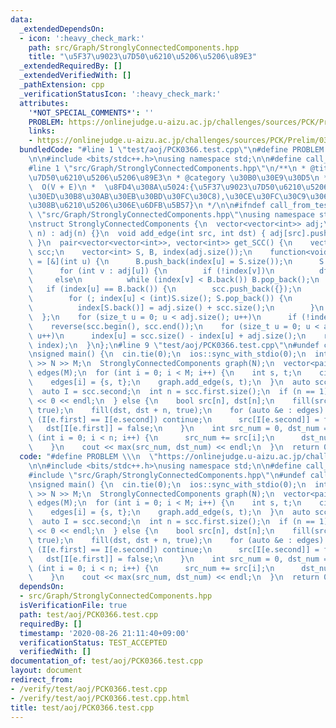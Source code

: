 ```yaml
---
data:
  _extendedDependsOn:
  - icon: ':heavy_check_mark:'
    path: src/Graph/StronglyConnectedComponents.hpp
    title: "\u5F37\u9023\u7D50\u6210\u5206\u5206\u89E3"
  _extendedRequiredBy: []
  _extendedVerifiedWith: []
  _pathExtension: cpp
  _verificationStatusIcon: ':heavy_check_mark:'
  attributes:
    '*NOT_SPECIAL_COMMENTS*': ''
    PROBLEM: https://onlinejudge.u-aizu.ac.jp/challenges/sources/PCK/Prelim/0366
    links:
    - https://onlinejudge.u-aizu.ac.jp/challenges/sources/PCK/Prelim/0366
  bundledCode: "#line 1 \"test/aoj/PCK0366.test.cpp\"\n#define PROBLEM \\\n  \"https://onlinejudge.u-aizu.ac.jp/challenges/sources/PCK/Prelim/0366\"\
    \n\n#include <bits/stdc++.h>\nusing namespace std;\n\n#define call_from_test\n\
    #line 1 \"src/Graph/StronglyConnectedComponents.hpp\"\n/**\n * @title \u5F37\u9023\
    \u7D50\u6210\u5206\u5206\u89E3\n * @category \u30B0\u30E9\u30D5\n *  Gabow\n *\
    \  O(V + E)\n *  \u8FD4\u308A\u5024:{\u5F37\u9023\u7D50\u6210\u5206(\u30C8\u30DD\
    \u30ED\u30B8\u30AB\u30EB\u30BD\u30FC\u30C8),\u30CE\u30FC\u30C9\u306E\u5C5E\u3059\
    \u308B\u6210\u5206\u306E\u6DFB\u5B57}\n */\n\n#ifndef call_from_test\n#line 11\
    \ \"src/Graph/StronglyConnectedComponents.hpp\"\nusing namespace std;\n#endif\n\
    \nstruct StronglyConnectedComponents {\n  vector<vector<int>> adj;\n\n  StronglyConnectedComponents(int\
    \ n) : adj(n) {}\n  void add_edge(int src, int dst) { adj[src].push_back(dst);\
    \ }\n  pair<vector<vector<int>>, vector<int>> get_SCC() {\n    vector<vector<int>>\
    \ scc;\n    vector<int> S, B, index(adj.size());\n    function<void(int)> dfs\
    \ = [&](int u) {\n      B.push_back(index[u] = S.size());\n      S.push_back(u);\n\
    \      for (int v : adj[u]) {\n        if (!index[v])\n          dfs(v);\n   \
    \     else\n          while (index[v] < B.back()) B.pop_back();\n      }\n   \
    \   if (index[u] == B.back()) {\n        scc.push_back({});\n        B.pop_back();\n\
    \        for (; index[u] < (int)S.size(); S.pop_back()) {\n          scc.back().push_back(S.back());\n\
    \          index[S.back()] = adj.size() + scc.size();\n        }\n      }\n  \
    \  };\n    for (size_t u = 0; u < adj.size(); u++)\n      if (!index[u]) dfs(u);\n\
    \    reverse(scc.begin(), scc.end());\n    for (size_t u = 0; u < adj.size();\
    \ u++)\n      index[u] = scc.size() - index[u] + adj.size();\n    return make_pair(scc,\
    \ index);\n  }\n};\n#line 9 \"test/aoj/PCK0366.test.cpp\"\n#undef call_from_test\n\
    \nsigned main() {\n  cin.tie(0);\n  ios::sync_with_stdio(0);\n  int N, M;\n  cin\
    \ >> N >> M;\n  StronglyConnectedComponents graph(N);\n  vector<pair<int, int>>\
    \ edges(M);\n  for (int i = 0; i < M; i++) {\n    int s, t;\n    cin >> s >> t;\n\
    \    edges[i] = {s, t};\n    graph.add_edge(s, t);\n  }\n  auto scc = graph.get_SCC();\n\
    \  auto I = scc.second;\n  int n = scc.first.size();\n  if (n == 1) {\n    cout\
    \ << 0 << endl;\n  } else {\n    bool src[n], dst[n];\n    fill(src, src + n,\
    \ true);\n    fill(dst, dst + n, true);\n    for (auto &e : edges) {\n      if\
    \ (I[e.first] == I[e.second]) continue;\n      src[I[e.second]] = false;\n   \
    \   dst[I[e.first]] = false;\n    }\n    int src_num = 0, dst_num = 0;\n    for\
    \ (int i = 0; i < n; i++) {\n      src_num += src[i];\n      dst_num += dst[i];\n\
    \    }\n    cout << max(src_num, dst_num) << endl;\n  }\n  return 0;\n}\n"
  code: "#define PROBLEM \\\n  \"https://onlinejudge.u-aizu.ac.jp/challenges/sources/PCK/Prelim/0366\"\
    \n\n#include <bits/stdc++.h>\nusing namespace std;\n\n#define call_from_test\n\
    #include \"src/Graph/StronglyConnectedComponents.hpp\"\n#undef call_from_test\n\
    \nsigned main() {\n  cin.tie(0);\n  ios::sync_with_stdio(0);\n  int N, M;\n  cin\
    \ >> N >> M;\n  StronglyConnectedComponents graph(N);\n  vector<pair<int, int>>\
    \ edges(M);\n  for (int i = 0; i < M; i++) {\n    int s, t;\n    cin >> s >> t;\n\
    \    edges[i] = {s, t};\n    graph.add_edge(s, t);\n  }\n  auto scc = graph.get_SCC();\n\
    \  auto I = scc.second;\n  int n = scc.first.size();\n  if (n == 1) {\n    cout\
    \ << 0 << endl;\n  } else {\n    bool src[n], dst[n];\n    fill(src, src + n,\
    \ true);\n    fill(dst, dst + n, true);\n    for (auto &e : edges) {\n      if\
    \ (I[e.first] == I[e.second]) continue;\n      src[I[e.second]] = false;\n   \
    \   dst[I[e.first]] = false;\n    }\n    int src_num = 0, dst_num = 0;\n    for\
    \ (int i = 0; i < n; i++) {\n      src_num += src[i];\n      dst_num += dst[i];\n\
    \    }\n    cout << max(src_num, dst_num) << endl;\n  }\n  return 0;\n}"
  dependsOn:
  - src/Graph/StronglyConnectedComponents.hpp
  isVerificationFile: true
  path: test/aoj/PCK0366.test.cpp
  requiredBy: []
  timestamp: '2020-08-26 21:11:40+09:00'
  verificationStatus: TEST_ACCEPTED
  verifiedWith: []
documentation_of: test/aoj/PCK0366.test.cpp
layout: document
redirect_from:
- /verify/test/aoj/PCK0366.test.cpp
- /verify/test/aoj/PCK0366.test.cpp.html
title: test/aoj/PCK0366.test.cpp
---
```

